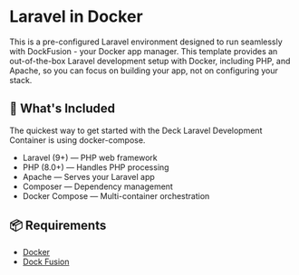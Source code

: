 # Laravel in Docker
This is a pre-configured Laravel environment designed to run seamlessly with DockFusion - your Docker app manager. This template provides an out-of-the-box Laravel development setup with Docker, including PHP, and Apache, so you can focus on building your app, not on configuring your stack.

## 🚀 What's Included
The quickest way to get started with the Deck Laravel Development Container is using docker-compose.

- Laravel (9+) — PHP web framework
- PHP (8.0+) — Handles PHP processing
- Apache — Serves your Laravel app
- Composer — Dependency management
- Docker Compose — Multi-container orchestration

## 📦 Requirements
- [Docker](https://www.docker.com)
- [Dock Fusion](https://github.com/DockFusion/dock-fusion-app/releases)
